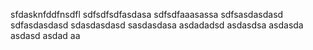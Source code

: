 sfdasknfddfnsdfl
sdfsdfsdfasdasa
sdfsdfaaasassa
sdfsasdasdasd
sdfasdasdasd
sdasdasdasd
sasdasdasa
asdadadsd
asdasdsa
asdasda
asdasd
asdad
aa
